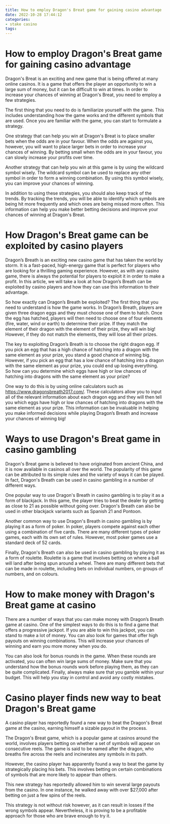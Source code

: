 ```yaml
---
title: How to employ Dragon's Breat game for gaining casino advantage
date: 2022-10-28 17:44:12
categories:
- stake casino
tags:
---
```



#  How to employ Dragon's Breat game for gaining casino advantage

Dragon's Breat is an exciting and new game that is being offered at many online casinos. It is a game that offers the player an opportunity to win a large sum of money, but it can be difficult to win at times. In order to increase your chances of winning at Dragon's Breat, you need to employ a few strategies.

The first thing that you need to do is familiarize yourself with the game. This includes understanding how the game works and the different symbols that are used. Once you are familiar with the game, you can start to formulate a strategy.

One strategy that can help you win at Dragon's Breat is to place smaller bets when the odds are in your favour. When the odds are against you, however, you will want to place larger bets in order to increase your chances of winning. By betting small when the odds are in your favour, you can slowly increase your profits over time.

Another strategy that can help you win at this game is by using the wildcard symbol wisely. The wildcard symbol can be used to replace any other symbol in order to form a winning combination. By using this symbol wisely, you can improve your chances of winning.

In addition to using these strategies, you should also keep track of the trends. By tracking the trends, you will be able to identify which symbols are being hit more frequently and which ones are being missed more often. This information can help you make better betting decisions and improve your chances of winning at Dragon's Breat.

#  How Dragon's Breat game can be exploited by casino players 

Dragon’s Breath is an exciting new casino game that has taken the world by storm. It is a fast-paced, high-energy game that is perfect for players who are looking for a thrilling gaming experience. However, as with any casino game, there is always the potential for players to exploit it in order to make a profit. In this article, we will take a look at how Dragon’s Breath can be exploited by casino players and how they can use this information to their advantage.

So how exactly can Dragon’s Breath be exploited? The first thing that you need to understand is how the game works. In Dragon’s Breath, players are given three dragon eggs and they must choose one of them to hatch. Once the egg has hatched, players will then need to choose one of four elements (fire, water, wind or earth) to determine their prize. If they match the element of their dragon with the element of their prize, they will win big! However, if they do not match the elements, they will lose all their prizes.

The key to exploiting Dragon’s Breath is to choose the right dragon egg. If you pick an egg that has a high chance of hatching into a dragon with the same element as your prize, you stand a good chance of winning big. However, if you pick an egg that has a low chance of hatching into a dragon with the same element as your prize, you could end up losing everything. So how can you determine which eggs have high or low chances of hatching into dragons with the same element as your prize?

One way to do this is by using online calculators such as https://www.dragonsbreath2017.com/. These calculators allow you to input all of the relevant information about each dragon egg and they will then tell you which eggs have high or low chances of hatching into dragons with the same element as your prize. This information can be invaluable in helping you make informed decisions while playing Dragon’s Breath and increase your chances of winning big!

#  Ways to use Dragon's Breat game in casino gambling 

Dragon's Breat game is believed to have originated from ancient China, and it is now available in casinos all over the world. The popularity of this game can be attributed to its simple rules and the variety of ways it can be played. In fact, Dragon's Breath can be used in casino gambling in a number of different ways.

One popular way to use Dragon's Breath in casino gambling is to play it as a form of blackjack. In this game, the player tries to beat the dealer by getting as close to 21 as possible without going over. Dragon's Breath can also be used in other blackjack variants such as Spanish 21 and Pontoon.

Another common way to use Dragon's Breath in casino gambling is by playing it as a form of poker. In poker, players compete against each other using a combination of five cards. There are many different types of poker games, each with its own set of rules. However, most poker games use a standard deck of 52 cards.

Finally, Dragon's Breath can also be used in casino gambling by playing it as a form of roulette. Roulette is a game that involves betting on where a ball will land after being spun around a wheel. There are many different bets that can be made in roulette, including bets on individual numbers, on groups of numbers, and on colours.

#  How to make money with Dragon's Breat game at casino 

There are a number of ways that you can make money with Dragon’s Breath game at casino. One of the simplest ways to do this is to find a game that offers a progressive jackpot. If you are able to win this jackpot, you can stand to make a lot of money. You can also look for games that offer high payouts on winning combinations. This will increase your chances of winning and earn you more money when you do.

You can also look for bonus rounds in the game. When these rounds are activated, you can often win large sums of money. Make sure that you understand how the bonus rounds work before playing them, as they can be quite complicated. Finally, always make sure that you gamble within your budget. This will help you stay in control and avoid any costly mistakes.

#  Casino player finds new way to beat Dragon's Breat game

A casino player has reportedly found a new way to beat the Dragon's Breat game at the casino, earning himself a sizable payout in the process.

The Dragon's Breat game, which is a popular game at casinos around the world, involves players betting on whether a set of symbols will appear on consecutive reels. The game is said to be named after the dragon, who breaths fire across the reels and incinerates any symbols in its path.

However, the casino player has apparently found a way to beat the game by strategically placing his bets. This involves betting on certain combinations of symbols that are more likely to appear than others.

This new strategy has reportedly allowed him to win several large payouts from the casino. In one instance, he walked away with over $27,000 after betting on just a few spins of the reels.

This strategy is not without risk however, as it can result in losses if the wrong symbols appear. Nevertheless, it is proving to be a profitable approach for those who are brave enough to try it.